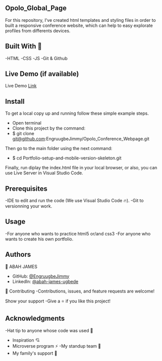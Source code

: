 ## Opolo_Global_Page
For this repository, I've created html templates and styling files in order to built a responsive conference website, which can help to easy explorate profiles from differents devices.

## Built With 🔨
-HTML
-CSS
-JS
-Git & Github

## Live Demo (if available)
Live Demo [Link](https://engruugbejimmy.github.io/Opolo_Conference_Webpage/)

## Install
To get a local copy up and running follow these simple example steps.

- Open terminal
- Clone this project by the command:
- $ git clone git@github.com:EngruugbeJimmy/Opolo_Conference_Webpage.git

Then go to the main folder using the next command:
- $ cd Portfolio-setup-and-mobile-version-skeleton.git

Finally, run diplay the index.html file in your local browser, or also, you can use Live Server in Visual Studio Code.

## Prerequisites
-IDE to edit and run the code (We use Visual Studio Code 🔥).
-Git to versionning your work.

## Usage
-For anyone who wants to practice html5 or/and css3
-For anyone who wants to create his own portfolio.


## Authors
👤 ABAH JAMES

- GitHub: [@EngruugbeJimmy](https://github.com/EngruugbeJimmy)
- LinkedIn: [@abah-james-ugbede](https://www.linkedin.com/in/abah-james-ugbede-356982159/)

🤝 Contributing
-Contributions, issues, and feature requests are welcome!

Show your support
-Give a ⭐️ if you like this project!

## Acknowledgments
-Hat tip to anyone whose code was used 🔰
- Inspiration 💘
- Microverse program ⚡
-My standup team 🏹
- My family's support 🙌
